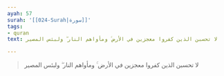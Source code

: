 ```yaml
---
ayah: 57
surah: '[[024-Surah|سورة]]'
tags:
- quran
text: لا تحسبن الذين كفروا معجزين في الأرض ۚ ومأواهم النار ۖ ولبئس المصير

---
```

> لا تحسبن الذين كفروا معجزين في الأرض ۚ ومأواهم النار ۖ ولبئس المصير
